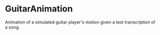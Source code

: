 # GuitarAnimation
Animation of a simulated guitar player's motion given a text transcription of a song.
